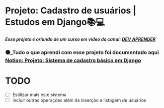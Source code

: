 # Projeto: Cadastro de usuários | Estudos em Django📚💻

***Esse projeto é oriundo de um curso em vídeo do canal: [DEV APRENDER](https://www.youtube.com/watch?v=-m5ywU8SW9E)***


### ⚫_Tudo o que aprendi com esse projeto foi documentado aqui [Notion: Projeto: Sistema de cadastro básico em Django ](https://tungsten-visor-446.notion.site/Projeto-Sistema-de-cadastro-b-sico-em-Django-95a82aa0d6124555becd5beb26c6ce5e?pvs=4)


# TODO

- [ ]  Estilizar mais este sistema
- [ ]  Incluir outras operações além da inserção e listagem de usuários
